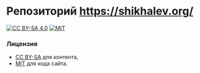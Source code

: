 # Репозиторий https://shikhalev.org/

[![CC BY-SA 4.0][cc-by-sa-shield]][cc-by-sa]
[![MIT][mit-shield]][mit]

### Лицензия

* [CC BY-SA][cc-by-sa] для контента,
* [MIT][mit] для кода сайта.

[cc-by-sa]: http://creativecommons.org/licenses/by-sa/4.0/
[cc-by-sa-shield]: https://img.shields.io/badge/License-CC%20BY--SA%204.0-lightgrey.svg
[mit]: https://opensource.org/licenses/MIT
[mit-shield]: https://img.shields.io/badge/license-MIT-green
